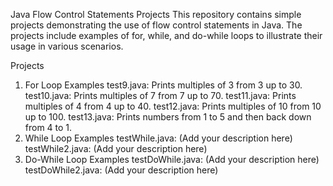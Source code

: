Java Flow Control Statements Projects
This repository contains simple projects demonstrating the use of flow control statements in Java. The projects include examples of for, while, and do-while loops to illustrate their usage in various scenarios.

Projects
1. For Loop Examples
test9.java: Prints multiples of 3 from 3 up to 30.
test10.java: Prints multiples of 7 from 7 up to 70.
test11.java: Prints multiples of 4 from 4 up to 40.
test12.java: Prints multiples of 10 from 10 up to 100.
test13.java: Prints numbers from 1 to 5 and then back down from 4 to 1.
2. While Loop Examples
testWhile.java: (Add your description here)
testWhile2.java: (Add your description here)
3. Do-While Loop Examples
testDoWhile.java: (Add your description here)
testDoWhile2.java: (Add your description here)
